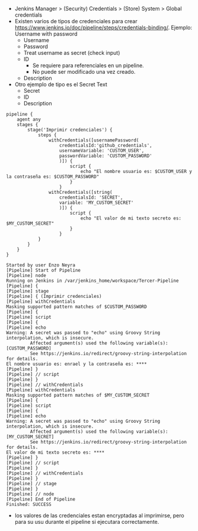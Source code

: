 - Jenkins Manager > (Security) Credentials > (Store) System > Global credentials
- Existen varios de tipos de credenciales para crear https://www.jenkins.io/doc/pipeline/steps/credentials-binding/. Ejemplo: Username with password
  - Username
  - Password
  - Treat username as secret (check input)
  - ID
    - Se requiere para referenciales en un pipeline.
    - No puede ser modificado una vez creado.
  - Description
- Otro ejemplo de tipo es el Secret Text
  - Secret
  - ID
  - Description
```
pipeline {
    agent any
    stages {
        stage('Imprimir credenciales') {
            steps {
                withCredentials([usernamePassword(
                    credentialsId:'github_credentials', 
                    usernameVariable: 'CUSTOM_USER', 
                    passwordVariable: 'CUSTOM_PASSWORD'
                    )]) {
                        script {
                            echo "El nombre usuario es: $CUSTOM_USER y la contraseña es: $CUSTOM_PASSWORD"
                        }
                    }
                withCredentials([string(
                    credentialsId: 'SECRET',
                    variable: 'MY_CUSTOM_SECRET'
                    )]) {
                        script {
                            echo "El valor de mi texto secreto es: $MY_CUSTOM_SECRET"
                        }
                    }
            }
        }
    }
}
```

```
Started by user Enzo Neyra
[Pipeline] Start of Pipeline
[Pipeline] node
Running on Jenkins in /var/jenkins_home/workspace/Tercer-Pipeline
[Pipeline] {
[Pipeline] stage
[Pipeline] { (Imprimir credenciales)
[Pipeline] withCredentials
Masking supported pattern matches of $CUSTOM_PASSWORD
[Pipeline] {
[Pipeline] script
[Pipeline] {
[Pipeline] echo
Warning: A secret was passed to "echo" using Groovy String interpolation, which is insecure.
		 Affected argument(s) used the following variable(s): [CUSTOM_PASSWORD]
		 See https://jenkins.io/redirect/groovy-string-interpolation for details.
El nombre usuario es: enrael y la contraseña es: ****
[Pipeline] }
[Pipeline] // script
[Pipeline] }
[Pipeline] // withCredentials
[Pipeline] withCredentials
Masking supported pattern matches of $MY_CUSTOM_SECRET
[Pipeline] {
[Pipeline] script
[Pipeline] {
[Pipeline] echo
Warning: A secret was passed to "echo" using Groovy String interpolation, which is insecure.
		 Affected argument(s) used the following variable(s): [MY_CUSTOM_SECRET]
		 See https://jenkins.io/redirect/groovy-string-interpolation for details.
El valor de mi texto secreto es: ****
[Pipeline] }
[Pipeline] // script
[Pipeline] }
[Pipeline] // withCredentials
[Pipeline] }
[Pipeline] // stage
[Pipeline] }
[Pipeline] // node
[Pipeline] End of Pipeline
Finished: SUCCESS
```
- los valores de las credenciales estan encryptadas al imprimirse, pero para su usu durante el pipeline si ejecutara correctamente.